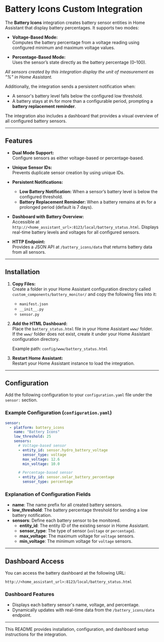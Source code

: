 # Battery Icons Custom Integration

The **Battery Icons** integration creates battery sensor entities in Home Assistant that display battery percentages. It supports two modes:

- **Voltage-Based Mode:**  
  Computes the battery percentage from a voltage reading using configured minimum and maximum voltage values.

- **Percentage-Based Mode:**  
  Uses the sensor’s state directly as the battery percentage (0–100).

_All sensors created by this integration display the unit of measurement as "%" in Home Assistant._

Additionally, the integration sends a persistent notification when:
- A sensor's battery level falls below the configured low threshold.
- A battery stays at `0%` for more than a configurable period, prompting a **battery replacement reminder**.

The integration also includes a dashboard that provides a visual overview of all configured battery sensors.

---

## Features

- **Dual Mode Support:**  
  Configure sensors as either voltage-based or percentage-based.
  
- **Unique Sensor IDs:**  
  Prevents duplicate sensor creation by using unique IDs.

- **Persistent Notifications:**  
  - **Low Battery Notification:** When a sensor’s battery level is below the configured threshold.
  - **Battery Replacement Reminder:** When a battery remains at `0%` for a prolonged period (default is 7 days).

- **Dashboard with Battery Overview:**  
  Accessible at `http://<home_assistant_url>:8123/local/battery_status.html`. Displays real-time battery levels and voltages for all configured sensors.

- **HTTP Endpoint:**  
  Provides a JSON API at `/battery_icons/data` that returns battery data from all sensors.

---

## Installation

1. **Copy Files:**  
   Create a folder in your Home Assistant configuration directory called `custom_components/battery_monitor/` and copy the following files into it:
   - `manifest.json`
   - `__init__.py`
   - `sensor.py`

2. **Add the HTML Dashboard:**  
   Place the `battery_status.html` file in your Home Assistant `www/` folder.  
   If the `www/` folder does not exist, create it under your Home Assistant configuration directory.

   Example path: `config/www/battery_status.html`

3. **Restart Home Assistant:**  
   Restart your Home Assistant instance to load the integration.

---

## Configuration

Add the following configuration to your `configuration.yaml` file under the `sensor:` section.

### Example Configuration (`configuration.yaml`)

```yaml
sensor:
  - platform: battery_icons
    name: "Battery Icons"
    low_threshold: 25
    sensors:
      # Voltage-based sensor
      - entity_id: sensor.hydro_battery_voltage
        sensor_type: voltage
        max_voltage: 12.6
        min_voltage: 10.0

      # Percentage-based sensor
      - entity_id: sensor.solar_battery_percentage
        sensor_type: percentage
```

### Explanation of Configuration Fields

- **name**: The name prefix for all created battery sensors.
- **low_threshold**: The battery percentage threshold for sending a low battery notification.
- **sensors**: Define each battery sensor to be monitored.
  - **entity_id**: The entity ID of the existing sensor in Home Assistant.
  - **sensor_type**: The type of sensor (`voltage` or `percentage`).
  - **max_voltage**: The maximum voltage for `voltage` sensors.
  - **min_voltage**: The minimum voltage for `voltage` sensors.

---

## Dashboard Access

You can access the battery dashboard at the following URL:

```
http://<home_assistant_url>:8123/local/battery_status.html
```

### Dashboard Features
- Displays each battery sensor's name, voltage, and percentage.
- Dynamically updates with real-time data from the `/battery_icons/data` endpoint.

---

This README provides installation, configuration, and dashboard setup instructions for the integration.
